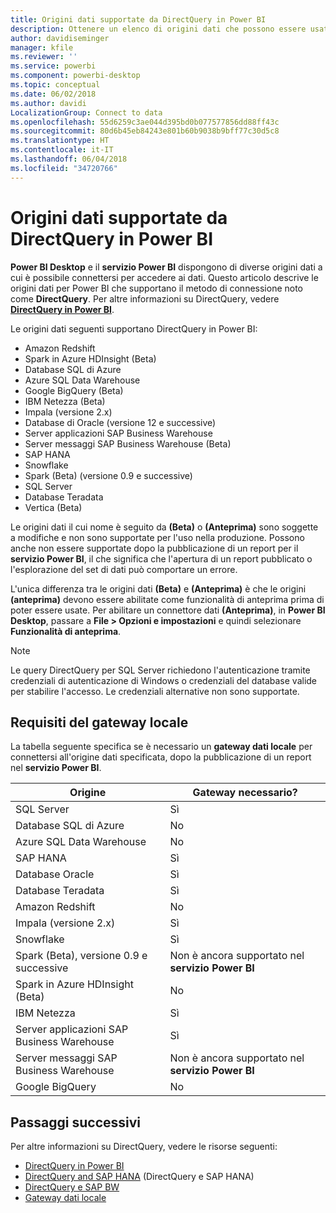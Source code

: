 ```yaml
---
title: Origini dati supportate da DirectQuery in Power BI
description: Ottenere un elenco di origini dati che possono essere usati da DirectQuery.
author: davidiseminger
manager: kfile
ms.reviewer: ''
ms.service: powerbi
ms.component: powerbi-desktop
ms.topic: conceptual
ms.date: 06/02/2018
ms.author: davidi
LocalizationGroup: Connect to data
ms.openlocfilehash: 55d6259c3ae044d395bd0b077577856dd88ff43c
ms.sourcegitcommit: 80d6b45eb84243e801b60b9038b9bff77c30d5c8
ms.translationtype: HT
ms.contentlocale: it-IT
ms.lasthandoff: 06/04/2018
ms.locfileid: "34720766"
---
```

# <a name="data-sources-supported-by-directquery-in-power-bi"></a>Origini dati supportate da DirectQuery in Power BI
**Power BI Desktop** e il **servizio Power BI** dispongono di diverse origini dati a cui è possibile connettersi per accedere ai dati. Questo articolo descrive le origini dati per Power BI che supportano il metodo di connessione noto come **DirectQuery**. Per altre informazioni su DirectQuery, vedere [**DirectQuery in Power BI**](desktop-directquery-about.md).

Le origini dati seguenti supportano DirectQuery in Power BI:

* Amazon Redshift
* Spark in Azure HDInsight (Beta)
* Database SQL di Azure
* Azure SQL Data Warehouse
* Google BigQuery (Beta)
* IBM Netezza (Beta)
* Impala (versione 2.x)
* Database di Oracle (versione 12 e successive)
* Server applicazioni SAP Business Warehouse
* Server messaggi SAP Business Warehouse (Beta)
* SAP HANA
* Snowflake
* Spark (Beta) (versione 0.9 e successive)
* SQL Server
* Database Teradata
* Vertica (Beta)

Le origini dati il cui nome è seguito da **(Beta)** o **(Anteprima)** sono soggette a modifiche e non sono supportate per l'uso nella produzione. Possono anche non essere supportate dopo la pubblicazione di un report per il **servizio Power BI**, il che significa che l'apertura di un report pubblicato o l'esplorazione del set di dati può comportare un errore.

L'unica differenza tra le origini dati **(Beta)** e **(Anteprima)** è che le origini **(anteprima)** devono essere abilitate come funzionalità di anteprima prima di poter essere usate. Per abilitare un connettore dati **(Anteprima)**, in **Power BI Desktop**, passare a **File > Opzioni e impostazioni** e quindi selezionare **Funzionalità di anteprima**.

> [!NOTE]
> Le query DirectQuery per SQL Server richiedono l'autenticazione tramite credenziali di autenticazione di Windows o credenziali del database valide per stabilire l'accesso. Le credenziali alternative non sono supportate.
>

## <a name="on-premises-gateway-requirements"></a>Requisiti del gateway locale
La tabella seguente specifica se è necessario un **gateway dati locale** per connettersi all'origine dati specificata, dopo la pubblicazione di un report nel **servizio Power BI**.

| Origine | Gateway necessario? |
| --- | --- |
| SQL Server |Sì |
| Database SQL di Azure |No |
| Azure SQL Data Warehouse |No |
| SAP HANA |Sì |
| Database Oracle |Sì |
| Database Teradata |Sì |
| Amazon Redshift |No |
| Impala (versione 2.x) |Sì |
| Snowflake |Sì |
| Spark (Beta), versione 0.9 e successive |Non è ancora supportato nel **servizio Power BI** |
| Spark in Azure HDInsight (Beta) |No |
| IBM Netezza |Sì |
| Server applicazioni SAP Business Warehouse |Sì |
| Server messaggi SAP Business Warehouse |Non è ancora supportato nel **servizio Power BI** |
| Google BigQuery |No |


## <a name="next-steps"></a>Passaggi successivi
Per altre informazioni su DirectQuery, vedere le risorse seguenti:

* [DirectQuery in Power BI](desktop-directquery-about.md)
* [DirectQuery and SAP HANA](desktop-directquery-sap-hana.md) (DirectQuery e SAP HANA)
* [DirectQuery e SAP BW](desktop-directquery-sap-bw.md)
* [Gateway dati locale](service-gateway-onprem.md)

